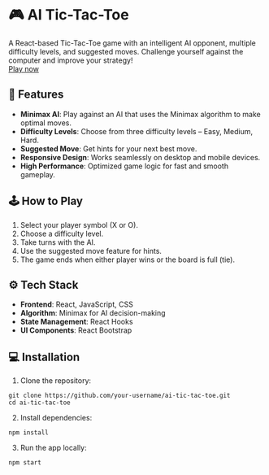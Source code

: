 # 🎮 AI Tic-Tac-Toe

A React-based Tic-Tac-Toe game with an intelligent AI opponent, multiple difficulty levels, and suggested moves. Challenge yourself against the computer and improve your strategy! <br>
[Play now](yash-gupta05.github.io/AI-Tic-Tac-Toe/)

## 🚀 Features

- **Minimax AI**: Play against an AI that uses the Minimax algorithm to make optimal moves.
- **Difficulty Levels**: Choose from three difficulty levels – Easy, Medium, Hard.
- **Suggested Move**: Get hints for your next best move.
- **Responsive Design**: Works seamlessly on desktop and mobile devices.
- **High Performance**: Optimized game logic for fast and smooth gameplay.

## 🕹️ How to Play

1. Select your player symbol (X or O).
2. Choose a difficulty level.
3. Take turns with the AI.
4. Use the suggested move feature for hints.
5. The game ends when either player wins or the board is full (tie).

## ⚙️ Tech Stack

- **Frontend**: React, JavaScript, CSS
- **Algorithm**: Minimax for AI decision-making
- **State Management**: React Hooks
- **UI Components**: React Bootstrap

## 💻 Installation

1. Clone the repository:

```
git clone https://github.com/your-username/ai-tic-tac-toe.git
cd ai-tic-tac-toe
```
2. Install dependencies:

```
npm install
```

3. Run the app locally:

```
npm start
```

